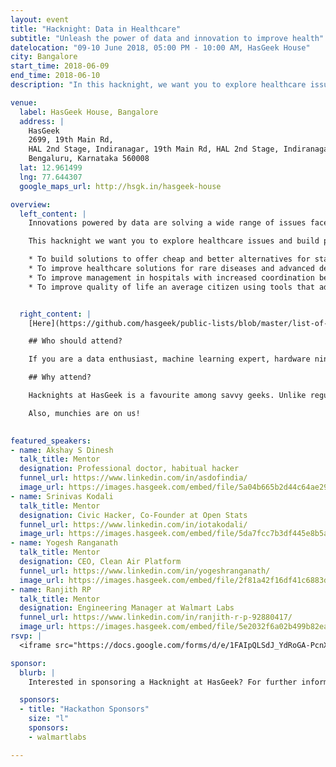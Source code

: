 ```yaml
---
layout: event
title: "Hacknight: Data in Healthcare"
subtitle: "Unleash the power of data and innovation to improve health"
datelocation: "09-10 June 2018, 05:00 PM - 10:00 AM, HasGeek House"
city: Bangalore
start_time: 2018-06-09
end_time: 2018-06-10
description: "In this hacknight, we want you to explore healthcare issues and build prototypes for problems using data."

venue:
  label: HasGeek House, Bangalore
  address: |
    HasGeek
    2699, 19th Main Rd, 
    HAL 2nd Stage, Indiranagar, 19th Main Rd, HAL 2nd Stage, Indiranagar, 
    Bengaluru, Karnataka 560008
  lat: 12.961499
  lng: 77.644307
  google_maps_url: http://hsgk.in/hasgeek-house

overview:
  left_content: |
    Innovations powered by data are solving a wide range of issues faced by patients, hospitals and the healthcare industry overall. Recently, the Government of India has announced the Electronic Medical Records standard for private firms and hospitals to collect and store medical data of patients through interoperable mechanisms, and increased spending on healthcare budget.

    This hacknight we want you to explore healthcare issues and build prototypes for problems using data. Your project could achieve one of the below objectives or you could come with something on your own:

    * To build solutions to offer cheap and better alternatives for standardised healthcare data collection.
    * To improve healthcare solutions for rare diseases and advanced detection of curable healthcare issues.
    * To improve management in hospitals with increased coordination between doctors and nursing staff. 
    * To improve quality of life an average citizen using tools that address air pollution, clean water, better sanitation, etc.


  right_content: |
    [Here](https://github.com/hasgeek/public-lists/blob/master/list-of-public-datasets-related-to-healthcare.md) is a compiled list of public datasets related to healthcare. Feel free to choose this or any other datasets which you know. If you find any relevant dataset missing in this list, send us a pull request.

    ## Who should attend?

    If you are a data enthusiast, machine learning expert, hardware ninja or anyone with data skills interested in exploring healthcare domain, you should be attending this hacknight.

    ## Why attend?

    Hacknights at HasGeek is a favourite among savvy geeks. Unlike regular quasi-social hackathons, our hacknights foster collaboration among developers who are truly passionate about building things. We bring in mentors from the community to hear out your project ideas and guide you when your mind hits a roadblock and no amount of coffee is seeming to help. Not convinced yet? Take a sneak peek into what happens at our hacknights by watching this [video](https://www.facebook.com/HasGeek/videos/vb.147575355285731/1250347611675161/) or read this [post](https://medium.com/hasgeek/with-hackathons-maybe-smaller-the-better-c332ef23bc9). 

    Also, munchies are on us!

    
featured_speakers:
- name: Akshay S Dinesh
  talk_title: Mentor
  designation: Professional doctor, habitual hacker
  funnel_url: https://www.linkedin.com/in/asdofindia/
  image_url: https://images.hasgeek.com/embed/file/5a04b665b2d44c64ae292eb00d8c0c2b?size=200x200
- name: Srinivas Kodali
  talk_title: Mentor
  designation: Civic Hacker, Co-Founder at Open Stats
  funnel_url: https://www.linkedin.com/in/iotakodali/
  image_url: https://images.hasgeek.com/embed/file/5da7fcc7b3df445e8b5a03ba7c26a3f6?size=200x200
- name: Yogesh Ranganath
  talk_title: Mentor
  designation: CEO, Clean Air Platform
  funnel_url: https://www.linkedin.com/in/yogeshranganath/
  image_url: https://images.hasgeek.com/embed/file/2f81a42f16df41c6883d3ff20a8b6f26?size=200x200
- name: Ranjith RP
  talk_title: Mentor
  designation: Engineering Manager at Walmart Labs
  funnel_url: https://www.linkedin.com/in/ranjith-r-p-92880417/
  image_url: https://images.hasgeek.com/embed/file/5e2032f6a02b499b82ea4971daff80ec
rsvp: |
  <iframe src="https://docs.google.com/forms/d/e/1FAIpQLSdJ_YdRoGA-PcnXTwrVutTQKzl2myrabl1JKA92ssqgqkzdow/viewform?embedded=true" width="760" height="500" frameborder="0" marginheight="0" marginwidth="0">Loading...</iframe>

sponsor:
  blurb: |
    Interested in sponsoring a Hacknight at HasGeek? For further information, please write to us at [info@hasgeek.com](mailto:info@hasgeek.com) or call us at [+91 76763 32020](tel:+917676332020).

  sponsors:
  - title: "Hackathon Sponsors"
    size: "l"
    sponsors:
    - walmartlabs

---
```

